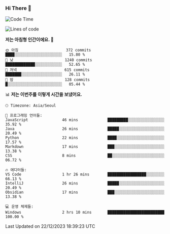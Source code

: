 ### Hi There 👋


<!---
- 👋 Hi, I’m @muyaaho
- 👀 I’m interested in ...
- 🌱 I’m currently learning ...
- 💞️ I’m looking to collaborate on ...
- 📫 How to reach me ...
--->
<!--- plz
muyaaho/muyaaho is a ✨ special ✨ repository because its `README.md` (this file) appears on your GitHub profile.
You can click the Preview link to take a look at your changes.
<a href="https://hits.seeyoufarm.com"><img src="https://hits.seeyoufarm.com/api/count/incr/badge.svg?url=https%3A%2F%2Fgithub.com%2Fejaman&count_bg=%23000000&title_bg=%23000000&icon=github.svg&icon_color=%23FFFFFF&title=Github&edge_flat=true"/></a>
   --->
   
<!--START_SECTION:waka-->
![Code Time](http://img.shields.io/badge/Code%20Time-316%20hrs%2019%20mins-blue)

![Lines of code](https://img.shields.io/badge/%EC%A0%80%EB%8A%94%20%EC%97%AC%ED%83%9C%EA%B9%8C%EC%A7%80%20-696.9%20thousand%20%EC%A4%84%EC%9D%98%20%EC%BD%94%EB%93%9C%EB%A5%BC%20%EC%9E%91%EC%84%B1%ED%96%88%EC%96%B4%EC%9A%94.-blue)

**저는 아침형 인간이에요. 🐤** 

```text
🌞 아침                     372 commits         ████░░░░░░░░░░░░░░░░░░░░░   15.80 % 
🌆 낮　                     1240 commits        █████████████░░░░░░░░░░░░   52.65 % 
🌃 저녁                     615 commits         ███████░░░░░░░░░░░░░░░░░░   26.11 % 
🌙 밤　                     128 commits         █░░░░░░░░░░░░░░░░░░░░░░░░   05.44 % 
```


📊 **저는 이번주를 이렇게 시간을 보냈어요.** 

```text
🕑︎ Timezone: Asia/Seoul

💬 프로그래밍 언어들: 
JavaScript               46 mins             █████████░░░░░░░░░░░░░░░░   35.92 % 
Java                     26 mins             █████░░░░░░░░░░░░░░░░░░░░   20.49 % 
Python                   22 mins             ████░░░░░░░░░░░░░░░░░░░░░   17.57 % 
Markdown                 17 mins             ███░░░░░░░░░░░░░░░░░░░░░░   13.38 % 
CSS                      8 mins              ██░░░░░░░░░░░░░░░░░░░░░░░   06.72 % 

🔥 에디터들: 
VS Code                  1 hr 26 mins        █████████████████░░░░░░░░   66.13 % 
IntelliJ                 26 mins             █████░░░░░░░░░░░░░░░░░░░░   20.49 % 
Obsidian                 17 mins             ███░░░░░░░░░░░░░░░░░░░░░░   13.38 % 

💻 운영 체제들: 
Windows                  2 hrs 10 mins       █████████████████████████   100.00 % 
```


 Last Updated on 22/12/2023 18:39:23 UTC
<!--END_SECTION:waka-->

